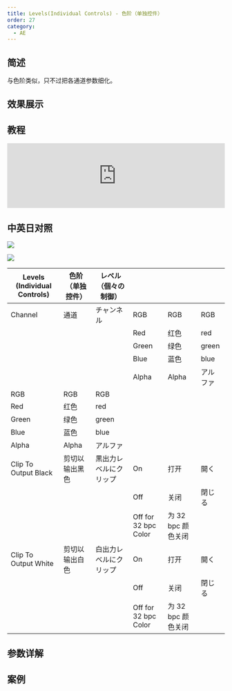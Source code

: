 ```yaml
---
title: Levels(Individual Controls) - 色阶（单独控件）
order: 27
category:
  - AE
---
```


## 简述

与色阶类似，只不过把各通道参数细化。

## 效果展示

## 教程

<iframe src="https://player.bilibili.com/player.html?bvid=BV1e34y1X7Vj&page=8&high_quality=1" width="100%" allowfullscreen="allowfullscreen" frameborder="0"></iframe>

## 中英日对照

![](https://cdn.yuelili.com/20211212194003.png)

![](https://cdn.yuelili.com/20211212194012.png)

| Levels (Individual Controls) | 色阶（单独控件） | レベル（個々の制御）   |                      |                    |          |
| ---------------------------- | ---------------- | ---------------------- | -------------------- | ------------------ | -------- |
| Channel                      | 通道             | チャンネル             | RGB                  | RGB                | RGB      |
|                              |                  |                        | Red                  | 红色               | red      |
|                              |                  |                        | Green                | 绿色               | green    |
|                              |                  |                        | Blue                 | 蓝色               | blue     |
|                              |                  |                        | Alpha                | Alpha              | アルファ |
| RGB                          | RGB              | RGB                    |                      |                    |          |
| Red                          | 红色             | red                    |                      |                    |          |
| Green                        | 绿色             | green                  |                      |                    |          |
| Blue                         | 蓝色             | blue                   |                      |                    |          |
| Alpha                        | Alpha            | アルファ               |                      |                    |          |
| Clip To Output Black         | 剪切以输出黑色   | 黒出力レベルにクリップ | On                   | 打开               | 開く     |
|                              |                  |                        | Off                  | 关闭               | 閉じる   |
|                              |                  |                        | Off for 32 bpc Color | 为 32 bpc 颜色关闭 |          |
| Clip To Output White         | 剪切以输出白色   | 白出力レベルにクリップ | On                   | 打开               | 開く     |
|                              |                  |                        | Off                  | 关闭               | 閉じる   |
|                              |                  |                        | Off for 32 bpc Color | 为 32 bpc 颜色关闭 |          |

## 参数详解

## 案例
